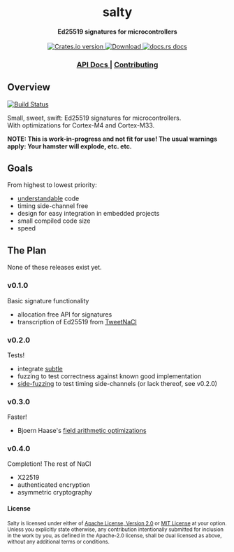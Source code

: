 <h1 align="center">salty</h1>
<div align="center">
 <strong>
   Ed25519 signatures for microcontrollers
 </strong>
</div>

<br />

<div align="center">
  <!-- Crates version -->
  <a href="https://crates.io/crates/salty">
    <img src="https://img.shields.io/crates/v/salty.svg?style=flat-square"
    alt="Crates.io version" />
  </a>
  <!-- Downloads -->
  <a href="https://crates.io/crates/salty">
    <img src="https://img.shields.io/crates/d/salty.svg?style=flat-square"
      alt="Download" />
  </a>
  <!-- docs.rs docs -->
  <a href="https://salty-main.netlify.com">
    <img src="https://img.shields.io/badge/docs-main_branch-blue.svg?style=flat-square"
      alt="docs.rs docs" />
  </a>
</div>

<div align="center">
  <h3>
    <a href="https://docs.rs/salty">
      API Docs
    </a>
    <span> | </span>
    <a href="https://github.com/nickray/salty/blob/main/.github/CONTRIBUTING.md">
      Contributing
    </a>
  </h3>
</div>

## Overview

[![Build Status][build-image]][build-link] 

[build-image]: https://builds.sr.ht/~nickray/salty.svg
[build-link]: https://builds.sr.ht/~nickray/salty
[crate-image]: https://img.shields.io/crates/v/salty.svg
[crate-link]: https://crates.io/crates/salty
[license-image]: https://img.shields.io/badge/license-Apache2.0%2FMIT-blue.svg
[docs-image]: https://docs.rs/salty/badge.svg?style=flat-square
[docs-link]: https://docs.rs/salty
[docs-main-image]: https://img.shields.io/badge/docs-main-blue?style=flat-square
[docs-main-link]: https://salty-main.netlify.com

Small, sweet, swift: Ed25519 signatures for microcontrollers.  
With optimizations for Cortex-M4 and Cortex-M33.

**NOTE: This is work-in-progress and not fit for use! The usual warnings apply: Your hamster will explode, etc. etc.**

## Goals

From highest to lowest priority:
- [understandable](https://blog.filippo.io/a-literate-go-implementation-of-poly1305/) code
- timing side-channel free
- design for easy integration in embedded projects
- small compiled code size
- speed

## The Plan

None of these releases exist yet.

### v0.1.0

Basic signature functionality

- allocation free API for signatures
- transcription of Ed25519 from [TweetNaCl](https://tweetnacl.cr.yp.to/20140427/tweetnacl.c)

### v0.2.0

Tests!

- integrate [subtle](https://github.com/dalek-cryptography/subtle) 
- fuzzing to test correctness against known good implementation
- [side-fuzzing](https://tweetnacl.cr.yp.to/20140427/tweetnacl.c) to test timing side-channels (or lack thereof, see v0.2.0)

### v0.3.0

Faster!

- Bjoern Haase's [field arithmetic optimizations](https://github.com/BjoernMHaase/fe25519/tree/master/STM32F407/crypto/asm)

### v0.4.0

Completion! The rest of NaCl

- X22519
- authenticated encryption
- asymmetric cryptography 

#### License

<sup>Salty is licensed under either of [Apache License, Version 2.0](LICENSE-APACHE) or [MIT License](LICENSE-MIT) at your option.</sup>
<br>
<sub>Unless you explicitly state otherwise, any contribution intentionally submitted for inclusion in the work by you, as defined in the Apache-2.0 license, shall be dual licensed as above, without any additional terms or conditions.</sub>
